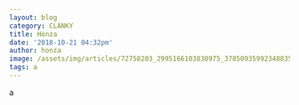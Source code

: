 ```yaml
---
layout: blog
category: CLANKY
title: Honza
date: '2018-10-21 04:32pm'
author: honza
image: /assets/img/articles/72758203_2995166103830975_3785093599234883584_n.png
tags: a
---
```

a

